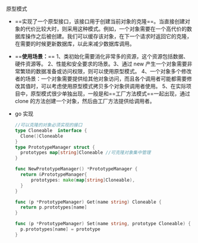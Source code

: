 原型模式

- ==实现了一个原型接口，该接口用于创建当前对象的克隆==。当直接创建对象的代价比较大时，则采用这种模式。例如，一个对象需要在一个高代价的数据库操作之后被创建。我们可以缓存该对象，在下一个请求时返回它的克隆，在需要的时候更新数据库，以此来减少数据库调用。

- ==**使用场景：**==  1、类初始化需要消化非常多的资源，这个资源包括数据、硬件资源等。 2、性能和安全要求的场景。3、通过 new 产生一个对象需要非常繁琐的数据准备或访问权限，则可以使用原型模式。 4、一个对象多个修改者的场景：一个对象需要提供给其他对象访问，而且各个调用者可能都需要修改其值时，可以考虑使用原型模式拷贝多个对象供调用者使用。 5、在实际项目中，原型模式很少单独出现，一般是和==工厂方法模式==一起出现，通过 clone 的方法创建一个对象，然后由工厂方法提供给调用者。

- go 实现

  ```go
  //可以克隆的对象必须实现的接口
  type Cloneable  interface {
  	Clone()Cloneable
  }
  type PrototypeManager struct {
  	prototypes map[string]Cloneable //可克隆对象集中管理
  }
  
  func NewPrototypeManager() *PrototypeManager {
  	return &PrototypeManager{
  		prototypes: make(map[string]Cloneable),
  	}
  }
  
  func (p *PrototypeManager) Get(name string) Cloneable {
  	return p.prototypes[name]
  }
  
  func (p *PrototypeManager) Set(name string, prototype Cloneable) {
  	p.prototypes[name] = prototype
  }
  ```

  

